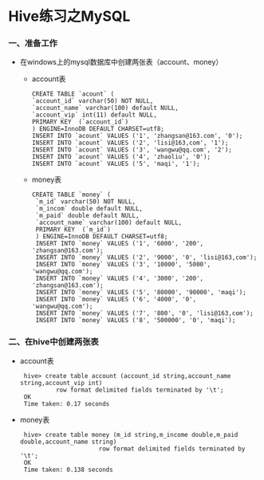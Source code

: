 # Hive练习之MySQL

### 一、准备工作

* 在windows上的mysql数据库中创建两张表（account、money）

  * account表
  
        CREATE TABLE `acount` (
        `account_id` varchar(50) NOT NULL,
        `account_name` varchar(100) default NULL,
        `account_vip` int(11) default NULL,
        PRIMARY KEY  (`account_id`)
        ) ENGINE=InnoDB DEFAULT CHARSET=utf8;
        INSERT INTO `acount` VALUES ('1', 'zhangsan@163.com', '0');
        INSERT INTO `acount` VALUES ('2', 'lisi@163,com', '1');
        INSERT INTO `acount` VALUES ('3', 'wangwu@qq.com', '2');
        INSERT INTO `acount` VALUES ('4', 'zhaoliu', '0');
        INSERT INTO `acount` VALUES ('5', 'maqi', '1');
        
  * money表
 
        CREATE TABLE `money` (
         `m_id` varchar(50) NOT NULL,
         `m_incom` double default NULL,
         `m_paid` double default NULL,
         `account_name` varchar(100) default NULL,
         PRIMARY KEY  (`m_id`)
         ) ENGINE=InnoDB DEFAULT CHARSET=utf8;
         INSERT INTO `money` VALUES ('1', '6000', '200', 'zhangsan@163.com');
         INSERT INTO `money` VALUES ('2', '9000', '0', 'lisi@163,com');
         INSERT INTO `money` VALUES ('3', '10000', '5000', 'wangwu@qq.com');
         INSERT INTO `money` VALUES ('4', '3000', '200', 'zhangsan@163.com');
         INSERT INTO `money` VALUES ('5', '80000', '90000', 'maqi');
         INSERT INTO `money` VALUES ('6', '4000', '0', 'wangwu@qq.com');
         INSERT INTO `money` VALUES ('7', '800', '0', 'lisi@163,com');
         INSERT INTO `money` VALUES ('8', '500000', '0', 'maqi');
 
### 二、在hive中创建两张表

* account表

       hive> create table account (account_id string,account_name string,account_vip int) 
                row format delimited fields terminated by '\t';      
       OK
       Time taken: 0.17 seconds

* money表

       hive> create table money (m_id string,m_income double,m_paid double,account_name string) 
                            row format delimited fields terminated by '\t';
       OK
       Time taken: 0.138 seconds



